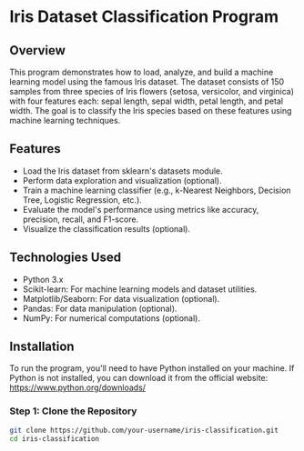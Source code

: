 
# Iris Dataset Classification Program

## Overview

This program demonstrates how to load, analyze, and build a machine learning model using the famous Iris dataset. The dataset consists of 150 samples from three species of Iris flowers (setosa, versicolor, and virginica) with four features each: sepal length, sepal width, petal length, and petal width. The goal is to classify the Iris species based on these features using machine learning techniques.

## Features

- Load the Iris dataset from sklearn's datasets module.
- Perform data exploration and visualization (optional).
- Train a machine learning classifier (e.g., k-Nearest Neighbors, Decision Tree, Logistic Regression, etc.).
- Evaluate the model's performance using metrics like accuracy, precision, recall, and F1-score.
- Visualize the classification results (optional).

## Technologies Used

- Python 3.x
- Scikit-learn: For machine learning models and dataset utilities.
- Matplotlib/Seaborn: For data visualization (optional).
- Pandas: For data manipulation (optional).
- NumPy: For numerical computations (optional).

## Installation

To run the program, you'll need to have Python installed on your machine. If Python is not installed, you can download it from the official website: https://www.python.org/downloads/

### Step 1: Clone the Repository

```bash
git clone https://github.com/your-username/iris-classification.git
cd iris-classification
